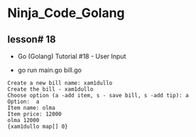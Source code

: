 # Ninja_Code_Golang

## lesson# 18

- Go (Golang) Tutorial #18 - User Input

* go run main.go bill.go

```
Create a new bill name: xam1dullo
Create the bill - xam1dullo
Choose option (a -add item, s - save bill, s -add tip): a
Option:  a
Item name: olma
Item price: 12000
olma 12000
{xam1dullo map[] 0}
```
